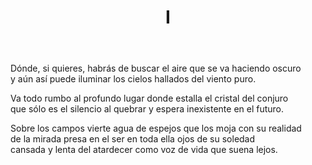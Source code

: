 ﻿---
title: I
categories:
- En la crisálida de luz y viento
---

Dónde, si quieres, habrás de buscar
el aire que se va haciendo oscuro
y aún así puede iluminar
los cielos hallados del viento puro.

Va todo rumbo al profundo lugar
donde estalla el cristal del conjuro
que sólo es el silencio al quebrar
y espera inexistente en el futuro.

Sobre los campos vierte agua de espejos
que los moja con su realidad
de la mirada presa en el ser
en toda ella ojos de su soledad
cansada y lenta del atardecer
como voz de vida que suena lejos.